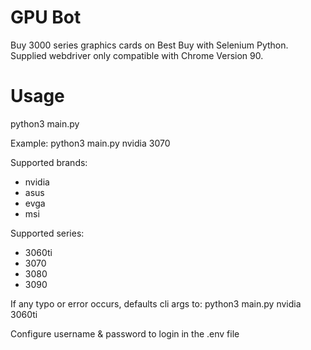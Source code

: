 # GPU Bot
Buy 3000 series graphics cards on Best Buy with Selenium Python.
Supplied webdriver only compatible with Chrome Version 90.

# Usage
python3 main.py <brand> <series>

Example:
python3 main.py nvidia 3070

Supported brands:
- nvidia
- asus
- evga
- msi

Supported series:
- 3060ti
- 3070
- 3080
- 3090

If any typo or error occurs, defaults cli args to:
python3 main.py nvidia 3060ti

Configure username & password to login in the .env file